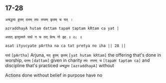## 17-28


```shloka-sa
अश्रद्धया हुतम् दत्तम् तपः तप्तम् कृतम् च यत् ।
```
```shloka-sa-hk
azraddhayA hutam dattam tapaH taptam kRtam ca yat |
```
```shloka-sa
असत् इत्युच्यते पार्थ न च तत् प्रेत्य नो इह ॥ २८ ॥
```
```shloka-sa-hk
asat ityucyate pArtha na ca tat pretya no iha || 28 ||
```

`पार्थ` `[pArtha]` Arjuna, `यत् हुतम् कृतम्` `[yat hutam kRtam]` the offering that's done in worship, `दत्तम्` `[dattam]` given in charity `तपः तप्तम् च` `[tapaH taptam ca]` and discipline that's practiced `अश्रद्धया` `[azraddhayA]` without

Actions done without belief in purpose have no 


